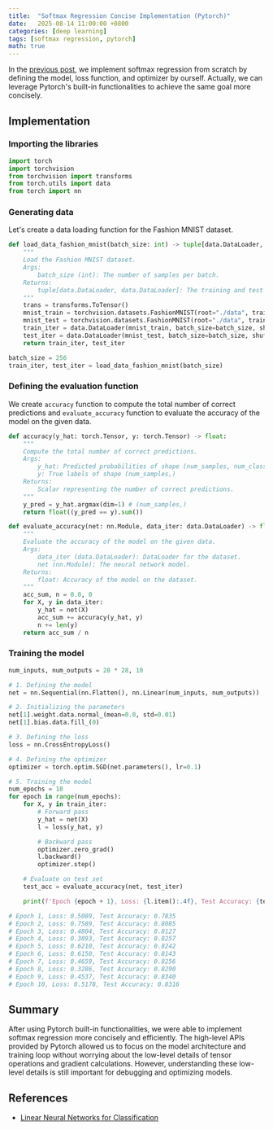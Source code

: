 ```yaml
---
title:  "Softmax Regression Concise Implementation (Pytorch)"
date:   2025-08-14 11:00:00 +0800
categories: [deep learning]
tags: [softmax regression, pytorch]
math: true
---
```


In the [previous post](/posts/softmax-regression-implementation-scratch/), we implement softmax regression from scratch by defining the model, loss function, and optimizer by ourself. Actually, we can leverage Pytorch's built-in functionalities to achieve the same goal more concisely.

## Implementation

### Importing the libraries


```python
import torch
import torchvision
from torchvision import transforms
from torch.utils import data
from torch import nn
```

### Generating data

Let's create a data loading function for the Fashion MNIST dataset.

```python
def load_data_fashion_mnist(batch_size: int) -> tuple[data.DataLoader, data.DataLoader]:
    """
    Load the Fashion MNIST dataset.
    Args:
        batch_size (int): The number of samples per batch.
    Returns:
        tuple[data.DataLoader, data.DataLoader]: The training and test data loaders.
    """
    trans = transforms.ToTensor()
    mnist_train = torchvision.datasets.FashionMNIST(root="./data", train=True, transform=trans, download=True)
    mnist_test = torchvision.datasets.FashionMNIST(root="./data", train=False, transform=trans, download=True)
    train_iter = data.DataLoader(mnist_train, batch_size=batch_size, shuffle=True)
    test_iter = data.DataLoader(mnist_test, batch_size=batch_size, shuffle=False)
    return train_iter, test_iter
```

```python
batch_size = 256
train_iter, test_iter = load_data_fashion_mnist(batch_size)
```

### Defining the evaluation function

We create `accuracy` function to compute the total number of correct predictions and `evaluate_accuracy` function to evaluate the accuracy of the model on the given data.

```python
def accuracy(y_hat: torch.Tensor, y: torch.Tensor) -> float:
    """
    Compute the total number of correct predictions.
    Args:
        y_hat: Predicted probabilities of shape (num_samples, num_classes)
        y: True labels of shape (num_samples,)
    Returns:
        Scalar representing the number of correct predictions.
    """
    y_pred = y_hat.argmax(dim=1) # (num_samples,)
    return float((y_pred == y).sum())

def evaluate_accuracy(net: nn.Module, data_iter: data.DataLoader) -> float:
    """
    Evaluate the accuracy of the model on the given data.
    Args:
        data_iter (data.DataLoader): DataLoader for the dataset.
        net (nn.Module): The neural network model.
    Returns:
        float: Accuracy of the model on the dataset.
    """
    acc_sum, n = 0.0, 0
    for X, y in data_iter:
        y_hat = net(X)
        acc_sum += accuracy(y_hat, y)
        n += len(y)
    return acc_sum / n
```

### Training the model

```python
num_inputs, num_outputs = 28 * 28, 10

# 1. Defining the model
net = nn.Sequential(nn.Flatten(), nn.Linear(num_inputs, num_outputs))

# 2. Initializing the parameters
net[1].weight.data.normal_(mean=0.0, std=0.01)
net[1].bias.data.fill_(0)

# 3. Defining the loss
loss = nn.CrossEntropyLoss()

# 4. Defining the optimizer
optimizer = torch.optim.SGD(net.parameters(), lr=0.1)

# 5. Training the model
num_epochs = 10
for epoch in range(num_epochs):
    for X, y in train_iter:
        # Forward pass
        y_hat = net(X)
        l = loss(y_hat, y)

        # Backward pass
        optimizer.zero_grad()
        l.backward()
        optimizer.step()

    # Evaluate on test set
    test_acc = evaluate_accuracy(net, test_iter)

    print(f'Epoch {epoch + 1}, Loss: {l.item():.4f}, Test Accuracy: {test_acc:.4f}')

# Epoch 1, Loss: 0.5089, Test Accuracy: 0.7835
# Epoch 2, Loss: 0.7589, Test Accuracy: 0.8085
# Epoch 3, Loss: 0.4804, Test Accuracy: 0.8127
# Epoch 4, Loss: 0.3893, Test Accuracy: 0.8257
# Epoch 5, Loss: 0.6210, Test Accuracy: 0.8242
# Epoch 6, Loss: 0.6150, Test Accuracy: 0.8143
# Epoch 7, Loss: 0.4659, Test Accuracy: 0.8256
# Epoch 8, Loss: 0.3286, Test Accuracy: 0.8290
# Epoch 9, Loss: 0.4537, Test Accuracy: 0.8340
# Epoch 10, Loss: 0.5178, Test Accuracy: 0.8316
```

## Summary

After using Pytorch built-in functionalities, we were able to implement softmax regression more concisely and efficiently. The high-level APIs provided by Pytorch allowed us to focus on the model architecture and training loop without worrying about the low-level details of tensor operations and gradient calculations. However, understanding these low-level details is still important for debugging and optimizing models.

## References

- [Linear Neural Networks for Classification](https://d2l.ai/chapter_linear-classification/index.html)
